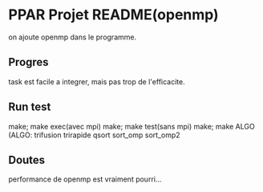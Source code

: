 # PPAR Projet README(openmp)
on ajoute openmp dans le programme.

## Progres
task est facile a integrer, mais pas trop de l'efficacite.

## Run test
make; make exec(avec mpi)
make; make test(sans mpi)
make; make ALGO (ALGO: trifusion trirapide qsort sort_omp sort_omp2

## Doutes
performance de openmp est vraiment pourri...
